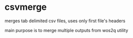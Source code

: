 # csvmerge
merges tab delimited csv files, uses only first file's headers

main purpose is to merge multiple outputs from wos2q utility

